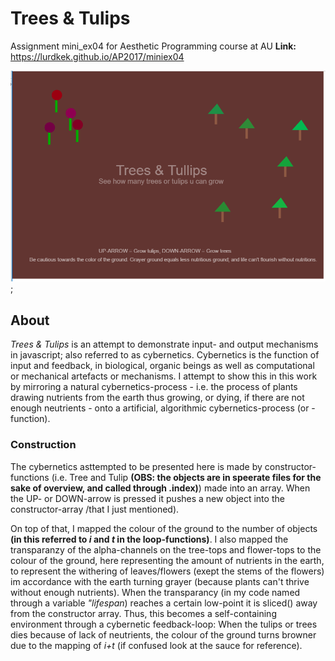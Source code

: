 <b><h1> Trees & Tulips </h1></b>
Assignment mini_ex04 for Aesthetic Programming course at AU
<b>Link:</b> https://lurdkek.github.io/AP2017/miniex04

![screenshot](https://github.com/LurdKek/AP2017/blob/gh-pages/miniex04/Capture03.PNG?raw=true);

<b><h2> About </b></h2>
<i>Trees & Tulips</i> is an attempt to demonstrate input- and output mechanisms in javascript; also referred to as cybernetics.
Cybernetics is the function of input and feedback, in biological, organic beings as well as computational or mechanical artefacts or mechanisms. I attempt to show this in this work by mirroring a natural cybernetics-process - i.e. the process of plants drawing nutrients from the earth thus growing, or dying, if there are not enough neutrients - onto a artificial, algorithmic cybernetics-process (or - function). 

<b><h3> Construction </h3></b>
The cybernetics asttempted to be presented here is made by constructor-functions (i.e. Tree and Tulip <b>(OBS: the objects are in speerate files for the sake of overview, and called through .index)</b>) made into an array. When the UP- or DOWN-arrow is pressed it pushes a new object into the constructor-array /that I just mentioned). 

On top of that, I mapped the colour of the ground to the number of objects <b>(in this referred to <i>i</i> and <i>t</i> in the loop-functions)</b>. I also mapped the transparanzy of the alpha-channels on the tree-tops and flower-tops to the colour of the ground, here representing the amount of nutrients in the earth, to represent the withering of leaves/flowers (exept the stems of the flowers) im accordance with the earth turning grayer (because plants can't thrive without enough nutrients). When the transparancy (in my code named through a variable <i>"lifespan</i>) reaches a certain low-point it is sliced() away from the constructor array.  Thus, this becomes a self-containing environment through a cybernetic feedback-loop: When the tulips or trees dies because of lack of neutrients, the colour of the ground turns browner due to the mapping of <i>i+t</i> (if confused look at the sauce for reference).
